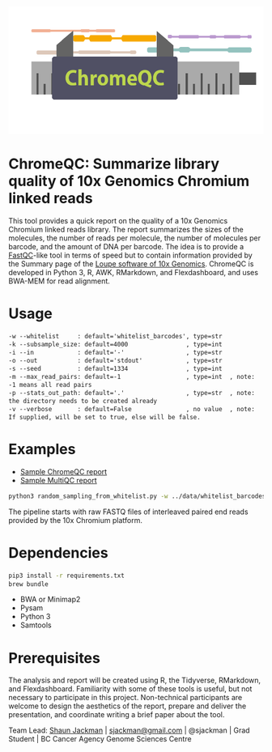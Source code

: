 ![ChromeQC logo](chromeqc-logo.png)

# ChromeQC: Summarize library quality of 10x Genomics Chromium linked reads

This tool provides a quick report on the quality of a 10x Genomics Chromium linked reads library. The report summarizes the sizes of the molecules, the number of reads per molecule, the number of molecules per barcode, and the amount of DNA per barcode. The idea is to provide a [FastQC](https://www.bioinformatics.babraham.ac.uk/projects/fastqc/)-like tool in terms of speed but to contain information provided by the Summary page of the [Loupe software of 10x Genomics](https://support.10xgenomics.com/genome-exome/software/visualization/latest/what-is-loupe). ChromeQC is developed in Python 3, R, AWK, RMarkdown, and Flexdashboard, and uses BWA-MEM for read alignment.

# Usage

```
-w --whitelist     : default='whitelist_barcodes', type=str
-k --subsample_size: default=4000                , type=int
-i --in            : default='-'                 , type=str
-o --out           : default='stdout'            , type=str
-s --seed          : default=1334                , type=int
-m --max_read_pairs: default=-1                  , type=int  , note: -1 means all read pairs
-p --stats_out_path: default='.'                 , type=str  , note: the directory needs to be created already
-v --verbose       : default=False               , no value  , note: If supplied, will be set to true, else will be false.
```

# Examples

+ [Sample ChromeQC report](https://hackseq.github.io/2017_project_6/report/)
+ [Sample MultiQC report](https://hackseq.github.io/2017_project_6/multiqc/)

```sh
python3 random_sampling_from_whitelist.py -w ../data/whitelist_barcodes.txt.gz -i ../data/read-RA_si-GAGTTAGT_lane-001-chunk-0002.fastq.gz -v
```

The pipeline starts with raw FASTQ files of interleaved paired end reads provided by the 10x Chromium platform.

# Dependencies

```sh
pip3 install -r requirements.txt
brew bundle
```

+ BWA or Minimap2
+ Pysam
+ Python 3
+ Samtools

# Prerequisites

The analysis and report will be created using R, the Tidyverse, RMarkdown, and Flexdashboard. Familiarity with some of these tools is useful, but not necessary to participate in this project. Non-technical participants are welcome to design the aesthetics of the report, prepare and deliver the presentation, and coordinate writing a brief paper about the tool.

Team Lead: [Shaun Jackman](http://sjackman.ca) | sjackman@gmail.com | @sjackman | Grad Student | BC Cancer Agency Genome Sciences Centre
